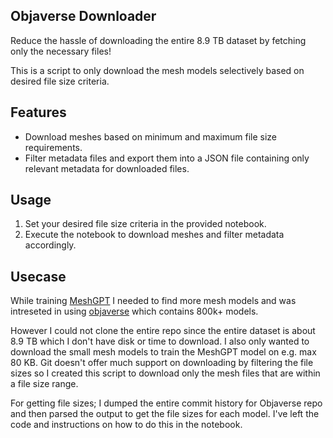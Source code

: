## Objaverse Downloader
Reduce the hassle of downloading the entire 8.9 TB dataset by fetching only the necessary files!

This is a script to only download the  mesh models selectively based on desired file size criteria.

## Features

- Download meshes based on minimum and maximum file size requirements.
- Filter metadata files and export them into a JSON file containing only relevant metadata for downloaded files.

## Usage

1. Set your desired file size criteria in the provided notebook.
2. Execute the notebook to download meshes and filter metadata accordingly.

## Usecase

While training [MeshGPT](https://github.com/lucidrains/meshgpt-pytorch) I needed to find more mesh models and was intreseted in using [objaverse](https://huggingface.co/datasets/allenai/objaverse) which contains 800k+ models.

However I could not clone the entire repo since the entire dataset is about 8.9 TB which I don't have disk or time to download.
I also only wanted to download the small mesh models to train the MeshGPT model on e.g. max 80 KB.
Git doesn't offer much support on downloading by filtering the file sizes so I created this script to download only the mesh files that are within a file size range.


For getting file sizes; I dumped the entire commit history for Objaverse repo and then parsed the output to get the file sizes for each model. I've left the code and instructions on how to do this in the notebook.
